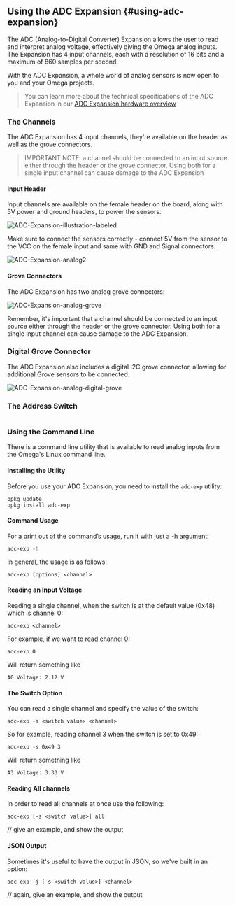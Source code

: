 ## Using the ADC Expansion {#using-adc-expansion}

The ADC (Analog-to-Digital Converter) Expansion allows the user to read and interpret analog voltage, effectively giving the Omega analog inputs. The Expansion has 4 input channels, each with a resolution of 16 bits and a maximum of 860 samples per second.

With the ADC Expansion, a whole world of analog sensors is now open to you and your Omega projects.

>You can learn more about the technical specifications of the ADC Expansion in our [ADC Expansion hardware overview](#adc-expansion)

### The Channels

The ADC Expansion has 4 input channels, they're available on the header as well as the grove connectors.

>IMPORTANT NOTE: a channel should be connected to an input source either through the header or the grove connector. Using both for a single input channel can cause damage to the ADC Expansion

#### Input Header

Input channels are available on the female header on the board, along with 5V power and ground headers, to power the sensors.

![ADC-Expansion-illustration-labeled](https://raw.githubusercontent.com/OnionIoT/Onion-Docs/master/Omega2/Documentation/Hardware-Overview/img/adc-expansion-labeled.png)

Make sure to connect the sensors correctly - connect 5V from the sensor to the VCC on the female input and same with GND and Signal connectors.

![ADC-Expansion-analog2](https://raw.githubusercontent.com/OnionIoT/Onion-Docs/master/Omega2/Documentation/Hardware-Overview/img/adc-soil-connection-2.jpg)

#### Grove Connectors

The ADC Expansion has two analog grove connectors:

![ADC-Expansion-analog-grove](https://raw.githubusercontent.com/OnionIoT/Onion-Docs/master/Omega2/Documentation/Doing-Stuff/img/adc-expansion-analog-grove.png)

Remember, it's important that a channel should be connected to an input source either through the header or the grove connector. Using both for a single input channel can cause damage to the ADC Expansion.

### Digital Grove Connector

The ADC Expansion also includes a digital I2C grove connector, allowing for additional Grove sensors to be connected.

![ADC-Expansion-analog-digital-grove](https://raw.githubusercontent.com/OnionIoT/Onion-Docs/master/Omega2/Documentation/Doing-Stuff/img/adc-expansion-digital-grove.png)

### The Address Switch

```{r child='./ADC-Expansion-Component-address-switch.md'}
```
### Using the Command Line

There is a command line utility that is available to read analog inputs from the Omega's Linux command line.

#### Installing the Utility

Before you use your ADC Expansion, you need to install the `adc-exp` utility:

```
opkg update
opkg install adc-exp
```

#### Command Usage

For a print out of the command’s usage, run it with just a -h argument:

```
adc-exp -h
```

In general, the usage is as follows:

```
adc-exp [options] <channel>
```

#### Reading an Input Voltage

Reading a single channel, when the switch is at the default value (0x48) which is channel 0:

```
adc-exp <channel>
```

For example, if we want to read channel 0:

```
adc-exp 0
```

Will return something like

```
A0 Voltage: 2.12 V
```

#### The Switch Option

You can read a single channel and specify the value of the switch:

```
adc-exp -s <switch value> <channel>
```

So for example, reading channel 3 when the switch is set to 0x49:

```
adc-exp -s 0x49 3
```

Will return something like

```
A3 Voltage: 3.33 V
```

#### Reading All channels

In order to read all channels at once use the following:

```
adc-exp [-s <switch value>] all
```

// give an example, and show the output

#### JSON Output

Sometimes it's useful to have the output in JSON, so we've built in an option:

```
adc-exp -j [-s <switch value>] <channel>
```

// again, give an example, and show the output